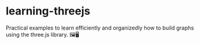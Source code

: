 # learning-threejs

Practical examples to learn efficiently and organizedly how to build graphs using the three.js library. 🖼🖥
